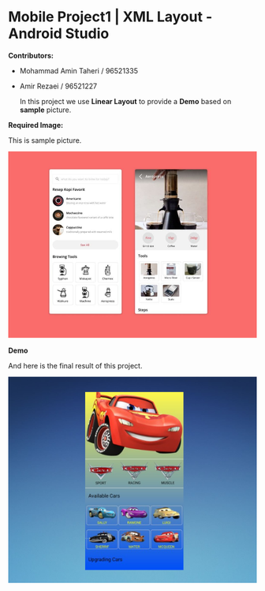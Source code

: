 # Mobile Project1 | XML Layout - Android Studio

**Contributors:**
- Mohammad Amin Taheri / 96521335
- Amir Rezaei / 96521227

  In this project we use **Linear Layout** to provide a **Demo** based on **sample** picture.

**Required Image:**

This  is sample picture.


<img src="https://github.com/Hormozzan/Mobile_Project1/blob/master/Image.jpg?raw=true" width=550>

**Demo**

And here is the final result of this project.

<img src="./demo.png" width=550>